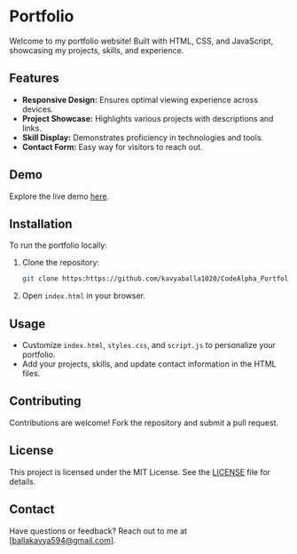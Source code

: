 # Portfolio

Welcome to my portfolio website! Built with HTML, CSS, and JavaScript, showcasing my projects, skills, and experience.

## Features

- **Responsive Design:** Ensures optimal viewing experience across devices.
- **Project Showcase:** Highlights various projects with descriptions and links.
- **Skill Display:** Demonstrates proficiency in technologies and tools.
- **Contact Form:** Easy way for visitors to reach out.

## Demo

Explore the live demo [here](https://kav-portfolio.vercel.app/).

## Installation

To run the portfolio locally:

1. Clone the repository:

   ```bash
   git clone https:https://github.com/kavyaballa1020/CodeAlpha_Portfolio.git
   ```

2. Open `index.html` in your browser.

## Usage

- Customize `index.html`, `styles.css`, and `script.js` to personalize your portfolio.
- Add your projects, skills, and update contact information in the HTML files.

## Contributing

Contributions are welcome! Fork the repository and submit a pull request.

## License

This project is licensed under the MIT License. See the [LICENSE](LICENSE) file for details.

## Contact

Have questions or feedback? Reach out to me at [ballakavya594@gmail.com].
